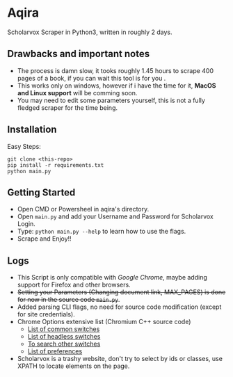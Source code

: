 # Aqira 
Scholarvox Scraper in Python3, written in roughly 2 days.

## Drawbacks and important notes

* The process is damn slow, it tooks roughly 1.45 hours to scrape 400 pages of a book, if you can wait this tool is for you .
* This works only on windows, however if i have the time for it, **MacOS and Linux support** will be comming soon.
* You may need to edit some parameters yourself, this is not a fully fledged scraper for the time being.

## Installation

Easy Steps:

```
git clone <this-repo>
pip install -r requirements.txt
python main.py
```

## Getting Started

* Open CMD or Powersheel in aqira's directory.
* Open `main.py` and add your Username and Password for Scholarvox Login.
* Type: `python main.py --help` to learn how to use the flags.
* Scrape and Enjoy!!

## Logs 

* This Script is only compatible with *Google Chrome*, maybe adding support for Firefox and other browsers. 
* ~~Setting your Parameters (Changing document link, MAX\_PAGES) is done for now in the source code `main.py`~~.
* Added parsing CLI flags, no need for source code modification (except for site credentials).
* Chrome Options extensive list (Chromium C++ source code)
  - [List of common switches](/master/chrome/common/chrome_switches.cc)
  - [List of headless switches](/master/headless/app/headless_shell_switches.cc)
  - [To search other switches](https://source.chromium.org/search?q=file:switches.cc&ss=chromium%2Fchromium%2Fs)
  - [List of preferences](/master/chrome/common/pref_names.c)
* Scholarvox is a trashy website, don't try to select by ids or classes, use XPATH to locate elements on the page.
